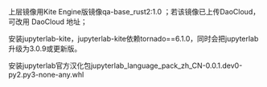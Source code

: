 上层镜像用Kite Engine版镜像qa-base_rust2:1.0 ；若该镜像已上传DaoCloud，可改用 DaoCloud 地址；

安装jupyterlab-kite，jupyterlab-kite依赖tornado==6.1.0，同时会把jupyterlab升级为3.0.9或更新版。

安装jupyterlab官方汉化包jupyterlab_language_pack_zh_CN-0.0.1.dev0-py2.py3-none-any.whl
